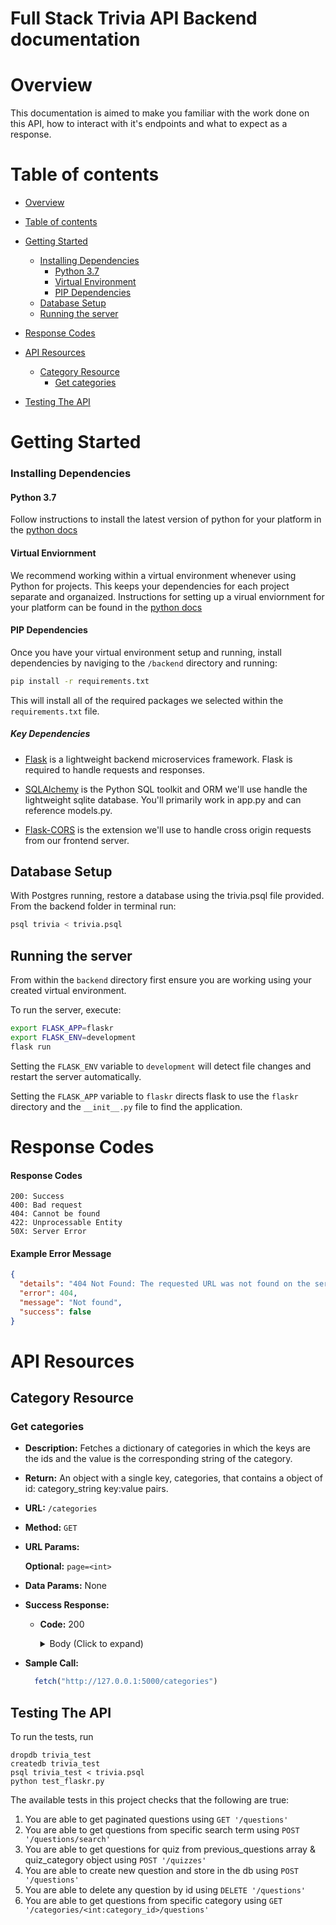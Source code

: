 # Full Stack Trivia API Backend documentation


<a name="overview"></a>
# Overview
This documentation is aimed to make you familiar with the work done on this API, how to interact with it's endpoints and what to expect as a response.

<a name="table-of-contents"></a>
# Table of contents

   * [Overview ](#overview)
   * [Table of contents](#table-of-contents)
   * [Getting Started](#getting-started)
        * [Installing Dependencies](#installing-dependencies)
             * [Python 3.7](#python-3.7)   
             * [Virtual Environment](#virtual-environment)   
             * [PIP Dependencies](#pip-dependencies)   
        * [Database Setup](#database-setup)   
        * [Running the server](#running-the-server)   

   * [Response Codes](#response-codes)
   * [API Resources](#api-resources)
        * [Category Resource](#category-resource)
            * [Get categories](#get-categories)
   * [Testing The API](#testing)


<a name="getting-started"></a>
# Getting Started

<a name="installing-dependencies"></a>
### Installing Dependencies

<a name="python-3.7"></a>
#### Python 3.7

Follow instructions to install the latest version of python for your platform in the [python docs](https://docs.python.org/3/using/unix.html#getting-and-installing-the-latest-version-of-python)

<a name="virtual-environment"></a>
#### Virtual Enviornment

We recommend working within a virtual environment whenever using Python for projects. This keeps your dependencies for each project separate and organaized. Instructions for setting up a virual enviornment for your platform can be found in the [python docs](https://packaging.python.org/guides/installing-using-pip-and-virtual-environments/)

<a name="pip-dependencies"></a>
#### PIP Dependencies

Once you have your virtual environment setup and running, install dependencies by naviging to the `/backend` directory and running:

```bash
pip install -r requirements.txt
```

This will install all of the required packages we selected within the `requirements.txt` file.

##### Key Dependencies

- [Flask](http://flask.pocoo.org/)  is a lightweight backend microservices framework. Flask is required to handle requests and responses.

- [SQLAlchemy](https://www.sqlalchemy.org/) is the Python SQL toolkit and ORM we'll use handle the lightweight sqlite database. You'll primarily work in app.py and can reference models.py. 

- [Flask-CORS](https://flask-cors.readthedocs.io/en/latest/#) is the extension we'll use to handle cross origin requests from our frontend server. 

<a name="database-setup"></a>
## Database Setup

With Postgres running, restore a database using the trivia.psql file provided. From the backend folder in terminal run:
```bash
psql trivia < trivia.psql
```

<a name="running-the-server"></a>
## Running the server

From within the `backend` directory first ensure you are working using your created virtual environment.

To run the server, execute:

```bash
export FLASK_APP=flaskr
export FLASK_ENV=development
flask run
```

Setting the `FLASK_ENV` variable to `development` will detect file changes and restart the server automatically.

Setting the `FLASK_APP` variable to `flaskr` directs flask to use the `flaskr` directory and the `__init__.py` file to find the application. 

<a name="response-codes"></a>
# Response Codes 

#### Response Codes
```
200: Success
400: Bad request
404: Cannot be found
422: Unprocessable Entity 
50X: Server Error
```
#### Example Error Message
```json
{
  "details": "404 Not Found: The requested URL was not found on the server. If you entered the URL manually please check your spelling and try again.", 
  "error": 404, 
  "message": "Not found", 
  "success": false
}
```


<a name="api-resources"></a>
# API Resources

<a name="category-resource"></a>

Category Resource
-------

<a name="get-categories"></a>
### Get categories

* **Description:**
  Fetches a dictionary of categories in which the keys are the ids and the value is the corresponding string of the category.

* **Return:**
  An object with a single key, categories, that contains a object of id: category_string key:value pairs.

* **URL:**
  `/categories`

* **Method:**
  `GET`
  
*  **URL Params:**

   **Optional:**
   `page=<int>`

* **Data Params:**
  None

* **Success Response:**

  * **Code:** 200 <br />
    
    <details>
      <summary>Body (Click to expand)</summary>
      
    ```json
     {
      "categories": {
        "1": "Science", 
        "2": "Art", 
        "3": "Geography", 
        "4": "History", 
        "5": "Entertainment", 
        "6": "Sports"
      }
    }
    ```

    </details>
    
 

* **Sample Call:**

  ```javascript
    fetch("http://127.0.0.1:5000/categories")
  ```


<a name="testing"></a>
## Testing The API
To run the tests, run
```
dropdb trivia_test
createdb trivia_test
psql trivia_test < trivia.psql
python test_flaskr.py
```
The available tests in this project checks that the following are true:
    
1. You are able to get paginated questions using `GET '/questions'`
2. You are able to get questions from specific search term using `POST '/questions/search'`
3. You are able to get questions for quiz from previous_questions array & quiz_category object using `POST '/quizzes'`
4. You are able to create new question and store in the db using  `POST '/questions'`
5. You are able to delete any question by id using  `DELETE '/questions'`
6. You are able to get questions from specific category using `GET '/categories/<int:category_id>/questions'`

